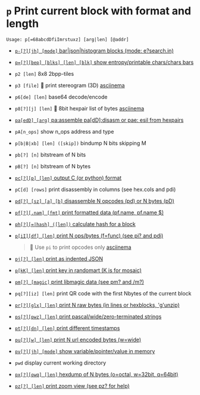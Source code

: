 <!-- TITLE: p -->
<!-- SUBTITLE: All printing functions are handled by p and its sub options -->

#  `p` Print current block with format and length


```text
Usage: p[=68abcdDfiImrstuxz] [arg|len] [@addr]
```


- [ `p-[?][jh] [mode]` bar|json|histogram blocks (mode: e?search.in)](/options/p/p-jh)

- [ `p=[?][bep] [blks] [len] [blk]` show entropy/printable chars/chars bars](/options/p/p-bep)

- `p2 [len]` 8x8 2bpp-tiles
- `p3 [file]` 🚀 print stereogram (3D) [asciinema](https://asciinema.org/a/tMwTJ5McX5vVsSwH21gBDXNTp)
- `p6[de] [len]` base64 decode/encode
- `p8[?][j] [len]` 🚀 8bit hexpair list of bytes [asciinema](https://asciinema.org/a/NiBOmL4HjzsMgYlIMiZxHAwGv)

- [ `pa[edD] [arg]` pa:assemble pa[dD]:disasm or pae: esil from hexpairs](/options/p/pa-ed)

- `pA[n_ops]` show n_ops address and type
- `p[b|B|xb] [len] ([skip])` bindump N bits skipping M
- `pb[?] [n]` bitstream of N bits
- `pB[?] [n]` bitstream of N bytes

- [ `pc[?][p] [len]` output C (or python) format](/options/p/pc-p)

- `pC[d] [rows]` print disassembly in columns (see hex.cols and pdi)

- [ `pd[?] [sz] [a] [b]` disassemble N opcodes (pd) or N bytes (pD)](/options/p/pd-sz)

- [ `pf[?][.nam] [fmt]` print formatted data (pf.name, pf.name $<expr>)](/options/p/pf-nam)

- [ `ph[?][=|hash] ([len])` calculate hash for a block](/options/p/ph-hash)

- [ `p[iI][df] [len]` print N ops/bytes (f=func) (see pi? and pdi)](/options/p/p-ii)
	> 🚀 Use `pi` to print opcodes only [asciinema](https://asciinema.org/a/Ygnzj7RSt7JJ3orx8DvonLpIW)

- [ `pj[?] [len]` print as indented JSON](/options/p/pj-len)

- [ `p[kK] [len]` print key in randomart (K is for mosaic)](/options/p/p-k_capk)

- [ `pm[?] [magic]` print libmagic data (see pm? and /m?)](/options/p/pm-magic)

- `pq[?][iz] [len]` print QR code with the first Nbytes of the current block

- [ `pr[?][glx] [len]` print N raw bytes (in lines or hexblocks, 'g'unzip)](/options/p/pr-glx)

- [ `ps[?][pwz] [len]` print pascal/wide/zero-terminated strings](/options/p/ps-pwz)

- [ `pt[?][dn] [len]` print different timestamps](/options/p/pt-dn)

- [ `pu[?][w] [len]` print N url encoded bytes (w=wide)](/options/p/pu-w-len)

- [ `pv[?][jh] [mode]` show variable/pointer/value in memory](/options/p/pv-jh-mode)

- `pwd` display current working directory

- [ `px[?][owq] [len]` hexdump of N bytes (o=octal, w=32bit, q=64bit)](/options/p/px-owq)

- [ `pz[?] [len]` print zoom view (see pz? for help)](/options/p/pz-len-print-zoom)

<p hidden>p2 p3 p6 p8 pA pb pB pC pd pf ph pi pj pk pK pm pq pr ps pt pu pv pwd px pz</p>